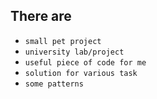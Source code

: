 ## There are

* `small pet project`
* `university lab/project`
* `useful piece of code for me`
* `solution for various task`
* `some patterns`
